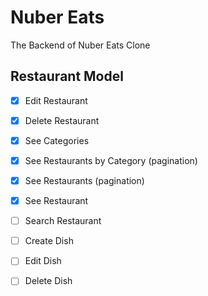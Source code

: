 # Nuber Eats

The Backend of Nuber Eats Clone

## Restaurant Model

- [x] Edit Restaurant
- [x] Delete Restaurant
- [x] See Categories
- [x] See Restaurants by Category (pagination)

- [x] See Restaurants (pagination)
- [x] See Restaurant
- [ ] Search Restaurant

- [ ] Create Dish
- [ ] Edit Dish
- [ ] Delete Dish
